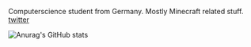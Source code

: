 Computerscience student from Germany.
Mostly Minecraft related stuff.
[twitter](https://twitter.com/dermacbenutzer)

![Anurag's GitHub stats](https://github-readme-stats.vercel.app/api?username=dermacuser&show_icons=true&theme=tokyonight)
